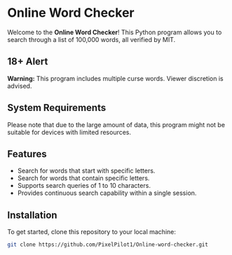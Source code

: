 # Online Word Checker

Welcome to the **Online Word Checker**! This Python program allows you to search through a list of 100,000 words, all verified by MIT.

## 18+ Alert

**Warning:** This program includes multiple curse words. Viewer discretion is advised.

## System Requirements

Please note that due to the large amount of data, this program might not be suitable for devices with limited resources.

## Features

- Search for words that start with specific letters.
- Search for words that contain specific letters.
- Supports search queries of 1 to 10 characters.
- Provides continuous search capability within a single session.

## Installation

To get started, clone this repository to your local machine:

```sh
git clone https://github.com/PixelPilot1/Online-word-checker.git
